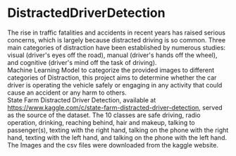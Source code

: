 # DistractedDriverDetection
The rise in traffic fatalities and accidents in recent years has raised serious concerns, which is largely because distracted driving is so common. Three main categories of distraction have been established by numerous studies: visual (driver's eyes off the road), manual (driver's hands off the wheel), and cognitive (driver's mind off the task of driving).
<br>
Machine Learning Model to categorize the provided images to different categories of Distraction, this project aims to determine whether the car driver is operating the vehicle safely or engaging in any activity that could cause an accident or any harm to others.
<br>
State Farm Distracted Driver Detection, available at https://www.kaggle.com/c/state-farm-distracted-driver-detection, served as the source of the dataset.
The 10 classes are safe driving, radio operation, drinking, reaching behind, hair and makeup, talking to passenger(s), texting with the right hand, talking on the phone with the right hand, texting with the left hand, and talking on the phone with the left hand.
The Images and the csv files were downloaded from the kaggle website.
